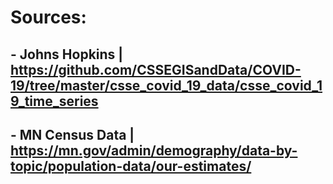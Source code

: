 # Sources:
## - Johns Hopkins |  https://github.com/CSSEGISandData/COVID-19/tree/master/csse_covid_19_data/csse_covid_19_time_series
## - MN Census Data | https://mn.gov/admin/demography/data-by-topic/population-data/our-estimates/
